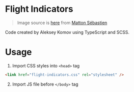 # Flight Indicators

> Image source is [here](https://github.com/sebmatton/jQuery-Flight-Indicators/tree/master/img) from [Matton Sébastien](https://github.com/sebmatton)

Code created by Aleksey Komov using TypeScript and SCSS.

# Usage

1. Import CSS styles into `<head>` tag

```html
<link href="flight-indicators.css" rel="stylesheet" />
```

2. Import JS file before `</body>` tag

